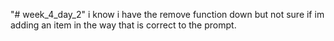 "# week_4_day_2" 
i know i have the remove function down but not sure if im adding an item in the way that is correct to the prompt.